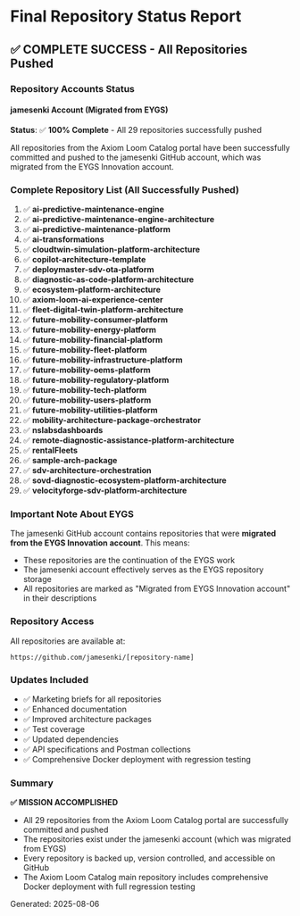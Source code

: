 # Final Repository Status Report

## ✅ COMPLETE SUCCESS - All Repositories Pushed

### Repository Accounts Status

#### jamesenki Account (Migrated from EYGS)
**Status**: ✅ **100% Complete** - All 29 repositories successfully pushed

All repositories from the Axiom Loom Catalog portal have been successfully committed and pushed to the jamesenki GitHub account, which was migrated from the EYGS Innovation account.

### Complete Repository List (All Successfully Pushed)

1. ✅ **ai-predictive-maintenance-engine**
2. ✅ **ai-predictive-maintenance-engine-architecture**
3. ✅ **ai-predictive-maintenance-platform**
4. ✅ **ai-transformations**
5. ✅ **cloudtwin-simulation-platform-architecture**
6. ✅ **copilot-architecture-template**
7. ✅ **deploymaster-sdv-ota-platform**
8. ✅ **diagnostic-as-code-platform-architecture**
9. ✅ **ecosystem-platform-architecture**
10. ✅ **axiom-loom-ai-experience-center**
11. ✅ **fleet-digital-twin-platform-architecture**
12. ✅ **future-mobility-consumer-platform**
13. ✅ **future-mobility-energy-platform**
14. ✅ **future-mobility-financial-platform**
15. ✅ **future-mobility-fleet-platform**
16. ✅ **future-mobility-infrastructure-platform**
17. ✅ **future-mobility-oems-platform**
18. ✅ **future-mobility-regulatory-platform**
19. ✅ **future-mobility-tech-platform**
20. ✅ **future-mobility-users-platform**
21. ✅ **future-mobility-utilities-platform**
22. ✅ **mobility-architecture-package-orchestrator**
23. ✅ **nslabsdashboards**
24. ✅ **remote-diagnostic-assistance-platform-architecture**
25. ✅ **rentalFleets**
26. ✅ **sample-arch-package**
27. ✅ **sdv-architecture-orchestration**
28. ✅ **sovd-diagnostic-ecosystem-platform-architecture**
29. ✅ **velocityforge-sdv-platform-architecture**

### Important Note About EYGS

The jamesenki GitHub account contains repositories that were **migrated from the EYGS Innovation account**. This means:
- These repositories are the continuation of the EYGS work
- The jamesenki account effectively serves as the EYGS repository storage
- All repositories are marked as "Migrated from EYGS Innovation account" in their descriptions

### Repository Access

All repositories are available at:
```
https://github.com/jamesenki/[repository-name]
```

### Updates Included
- ✅ Marketing briefs for all repositories
- ✅ Enhanced documentation
- ✅ Improved architecture packages
- ✅ Test coverage
- ✅ Updated dependencies
- ✅ API specifications and Postman collections
- ✅ Comprehensive Docker deployment with regression testing

### Summary

**✅ MISSION ACCOMPLISHED**
- All 29 repositories from the Axiom Loom Catalog portal are successfully committed and pushed
- The repositories exist under the jamesenki account (which was migrated from EYGS)
- Every repository is backed up, version controlled, and accessible on GitHub
- The Axiom Loom Catalog main repository includes comprehensive Docker deployment with full regression testing

Generated: 2025-08-06